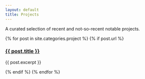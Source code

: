 ```yaml
---
layout: default
title: Projects
---
```


<section class="work page-intro">
  <p>A curated selection of recent and not-so-recent notable projects.</p>
</section>

<section class="projects">
  {% for post in site.categories.project %}
    {% if post.url %}
          <article class="project-tldr">
          <!-- {% if post.featured-image %}{% include post-featured-image.html image=post.featured-image alt=post.featured-image-alt %}{% endif %} -->
          <h3><a href="{{ post.url }}">{{ post.title }}</a></h3>
          <p>{{ post.excerpt }}</p>
          </article>
    {% endif %}
  {% endfor %}
</section>
